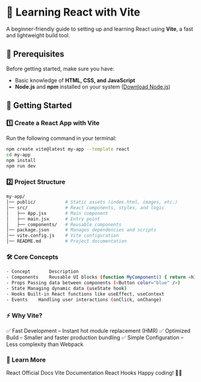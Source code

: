 # 🚀 Learning React with Vite  

A beginner-friendly guide to setting up and learning React using **Vite**, a fast and lightweight build tool.  

## 📌 Prerequisites  

Before getting started, make sure you have:  
- Basic knowledge of **HTML, CSS, and JavaScript**  
- **Node.js** and **npm** installed on your system ([Download Node.js](https://nodejs.org/))  

## 🚀 Getting Started  

### 1️⃣ Create a React App with Vite  
Run the following command in your terminal:  

```sh
npm create vite@latest my-app --template react
cd my-app
npm install
npm run dev
```
### 2️⃣ Project Structure
```sh
my-app/
│── public/           # Static assets (index.html, images, etc.)
│── src/              # React components, styles, and logic
│   ├── App.jsx       # Main component
│   ├── main.jsx      # Entry point
│   ├── components/   # Reusable components
│── package.json      # Manages dependencies and scripts
│── vite.config.js    # Vite configuration
│── README.md         # Project documentation
```
### 🛠 Core Concepts
```sh
- Concept	    Description
- Components	Reusable UI blocks (function MyComponent() { return <h1>Hello</h1>; })
- Props	Passing data between components (<Button color="blue" />)
- State	Managing dynamic data (useState hook)
- Hooks	Built-in React functions like useEffect, useContext
- Events	Handling user interactions (onClick, onChange)
```
### ⚡ Why Vite?
✅ Fast Development – Instant hot module replacement (HMR)
✅ Optimized Build – Smaller and faster production bundling
✅ Simple Configuration – Less complexity than Webpack

### 📖 Learn More
React Official Docs
Vite Documentation
React Hooks
Happy coding! 🎉🚀